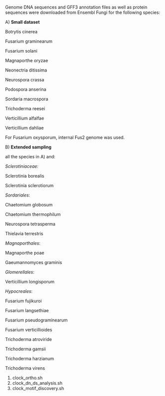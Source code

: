 Genome DNA sequences and GFF3 annotation files as well as protein sequences were downloaded from Ensembl Fungi for the following species:

A) **Small dataset**

Botrytis cinerea

Fusarium graminearum

Fusarium solani

Magnaporthe oryzae

Neonectria ditissima

Neurospora crassa

Podospora anserina

Sordaria macrospora

Trichoderma reesei

Verticillium alfalfae

Verticillium dahliae

For Fusarium oxysporum, internal Fus2 genome was used.



B) **Extended sampling**

all the species in A) and:

*Sclerotiniaceae:*

Sclerotinia borealis

Sclerotinia sclerotiorum


*Sordariales*:

Chaetomium globosum

Chaetomium thermophilum

Neurospora tetrasperma

Thielavia terrestris

*Magnaporthales*:

Magnaporthe poae

Gaeumannomyces graminis


*Glomerellales*:

Verticillium longisporum


*Hypocreales*:

Fusarium fujikuroi

Fusarium langsethiae

Fusarium pseudograminearum

Fusarium verticillioides

Trichoderma atroviride

Trichoderma gamsii

Trichoderma harzianum

Trichoderma virens


1) clock_ortho.sh
2) clock_dn_ds_analysis.sh
3) clock_motif_discovery.sh
